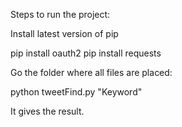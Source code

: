 Steps to run the project: 


Install latest version of pip


pip install oauth2
pip install requests


Go the folder where all files are placed: 


python  tweetFind.py "Keyword"


It gives the result. 

